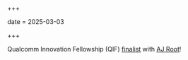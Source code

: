 +++

date = 2025-03-03

+++

Qualcomm Innovation Fellowship (QIF) [finalist](https://www.qualcomm.com/research/university-relations/innovation-fellowship/2025-north-america) with [AJ Root](https://rootjalex.github.io/)!

